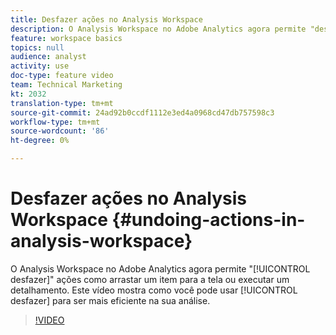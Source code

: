 ```yaml
---
title: Desfazer ações no Analysis Workspace
description: O Analysis Workspace no Adobe Analytics agora permite "desfazer" ações como arrastar um item para a tela ou executar um detalhamento. Este vídeo mostra como você pode usar o comando desfazer para ser mais eficiente na análise.
feature: workspace basics
topics: null
audience: analyst
activity: use
doc-type: feature video
team: Technical Marketing
kt: 2032
translation-type: tm+mt
source-git-commit: 24ad92b0ccdf1112e3ed4a0968cd47db757598c3
workflow-type: tm+mt
source-wordcount: '86'
ht-degree: 0%

---
```



# Desfazer ações no Analysis Workspace {#undoing-actions-in-analysis-workspace}

O Analysis Workspace no Adobe Analytics agora permite &quot;[!UICONTROL desfazer]&quot; ações como arrastar um item para a tela ou executar um detalhamento. Este vídeo mostra como você pode usar [!UICONTROL desfazer] para ser mais eficiente na sua análise.

>[!VIDEO](https://video.tv.adobe.com/v/23983/?quality=12)
